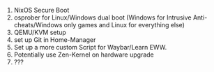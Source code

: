 1. NixOS Secure Boot
2. osprober for Linux/Windows dual boot (Windows for Intrusive Anti-cheats/Windows only games and Linux for everything else)
3. QEMU/KVM setup
4. set up Git in Home-Manager
5. Set up a more custom Script for Waybar/Learn EWW.
6. Potentially use Zen-Kernel on hardware upgrade
7.  ???
